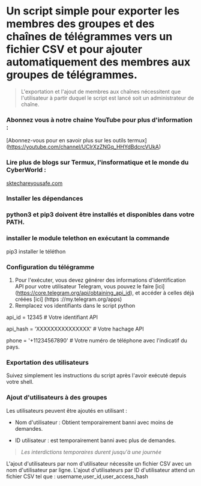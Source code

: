 # Un script simple pour exporter les membres des groupes et des chaînes de télégrammes vers un fichier CSV et pour ajouter automatiquement des membres aux groupes de télégrammes.

> L'exportation et l'ajout de membres aux chaînes nécessitent que l'utilisateur à partir duquel le script est lancé soit un administrateur de chaîne.

### Abonnez vous à notre chaine YouTube pour plus d'information :
[Abonnez-vous pour en savoir plus sur les outils termux] (https://youtube.com/channel/UCIrXzZNGq_HHYdBdcrcVUkA)

### Lire plus de blogs sur Termux, l'insformatique et le monde du CyberWorld :
[sktechareyousafe.com](https://sktechareyousafe.com/)

### Installer les dépendances

### python3 et pip3 doivent être installés et disponibles dans votre PATH.

### installer le module telethon en exécutant la commande
pip3 installer le téléthon

### Configuration du télégramme

1. Pour l'exécuter, vous devez générer des informations d'identification API pour votre utilisateur Telegram, vous pouvez le faire [ici] (https://core.telegram.org/api/obtaining_api_id), et accéder à celles déjà créées [ici] (https  ://my.telegram.org/apps)
2. Remplacez vos identifiants dans le script python


api_id = 12345 # Votre identifiant API

api_hash = 'XXXXXXXXXXXXXXX' # Votre hachage API

phone = '+11234567890' # Votre numéro de téléphone avec l'indicatif du pays.


### Exportation des utilisateurs

Suivez simplement les instructions du script après l'avoir exécuté depuis votre shell.

### Ajout d'utilisateurs à des groupes

Les utilisateurs peuvent être ajoutés en utilisant :

- Nom d'utilisateur : Obtient temporairement banni avec moins de demandes.

- ID utilisateur : est temporairement banni avec plus de demandes.

> *Les interdictions temporaires durent jusqu'à une journée*

L'ajout d'utilisateurs par nom d'utilisateur nécessite un fichier CSV avec un nom d'utilisateur par ligne.
L'ajout d'utilisateurs par ID d'utilisateur attend un fichier CSV tel que : username,user_id,user_access_hash
